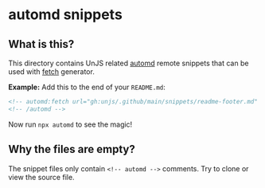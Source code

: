 # automd snippets

## What is this?

This directory contains UnJS related [automd](https://automd.unjs.io) remote snippets that can be used with [fetch](https://automd.unjs.io/generators/fetch) generator.

**Example:** Add this to the end of your `README.md`:

```md
<!-- automd:fetch url="gh:unjs/.github/main/snippets/readme-footer.md" -->
<!-- /automd -->
```

Now run `npx automd` to see the magic!

## Why the files are empty?

The snippet files only contain `<!-- automd -->` comments. Try to clone or view the source file.
